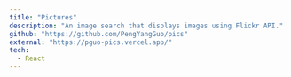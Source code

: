 ```yaml
---
title: "Pictures"
description: "An image search that displays images using Flickr API."
github: "https://github.com/PengYangGuo/pics"
external: "https://pguo-pics.vercel.app/"
tech:
  - React
---
```

